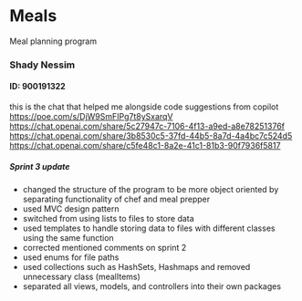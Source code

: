# Meals
Meal planning program

### Shady Nessim
#### ID: 900191322

this is the chat that helped me alongside code suggestions from copilot https://poe.com/s/DjW9SmFIPg7t8ySxarqV
https://chat.openai.com/share/5c27947c-7106-4f13-a9ed-a8e78251376f
https://chat.openai.com/share/3b8530c5-37fd-44b5-8a7d-4a4bc7c524d5
https://chat.openai.com/share/c5fe48c1-8a2e-41c1-81b3-90f7936f5817

##### Sprint 3 update
- changed the structure of the program to be more object oriented by separating functionality of chef and meal prepper
- used MVC design pattern
- switched from using lists to files to store data
- used templates to handle storing data to files with different classes using the same function
- corrected mentioned comments on sprint 2
- used enums for file paths
- used collections such as HashSets, Hashmaps and removed unnecessary class (mealItems)
- separated all views, models, and controllers into their own packages
